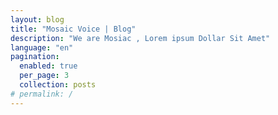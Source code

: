 ```yaml
---
layout: blog
title: "Mosaic Voice | Blog"
description: "We are Mosiac , Lorem ipsum Dollar Sit Amet"
language: "en"
pagination:
  enabled: true
  per_page: 3
  collection: posts
# permalink: /
---
```


